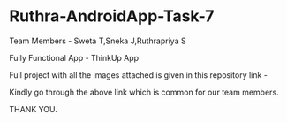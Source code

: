 # Ruthra-AndroidApp-Task-7

Team Members - Sweta T,Sneka J,Ruthrapriya S

Fully Functional App - ThinkUp App

Full project with all the images attached is given in this repository link - 

Kindly go through the above link which is common for our team members.

THANK YOU.


